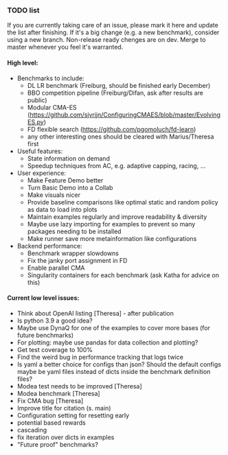 ### TODO list
If you are currently taking care of an issue, please mark it here and update the list after finishing.
If it's a big change (e.g. a new benchmark), consider using a new branch.
Non-release ready chenges are on dev. Merge to master whenever you feel it's warranted.

#### High level:
* Benchmarks to include:
  - DL LR benchmark (Freiburg, should be finished early December)
  - BBO competition pipeline (Freiburg/Difan, ask after results are public)
  - Modular CMA-ES (https://github.com/sjvrijn/ConfiguringCMAES/blob/master/EvolvingES.py)
  - FD flexible search (https://github.com/pgomoluch/fd-learn)
  - any other interesting ones should be cleared with Marius/Theresa first
* Useful features:
  - State information on demand
  - Speedup techniques from AC, e.g. adaptive capping, racing, ...
* User experience:
  - Make Feature Demo better
  - Turn Basic Demo into a Collab
  - Make visuals nicer
  - Provide baseline comparisons like optimal static and random policy as data to load into plots
  - Maintain examples regularly and improve readability & diversity
  - Maybe use lazy importing for examples to prevent so many packages needing to be installed
  - Make runner save more metainformation like configurations
* Backend performance:
  - Benchmark wrapper slowdowns
  - Fix the janky port assignment in FD
  - Enable parallel CMA
  - Singularity containers for each benchmark (ask Katha for advice on this)

#### Current low level issues:
* Think about OpenAI listing [Theresa] - after publication
* Is python 3.9 a good idea?
* Maybe use DynaQ for one of the examples to cover more bases (for future benchmarks)
* For plotting: maybe use pandas for data collection and plotting?
* Get test coverage to 100%
* Find the weird bug in performance tracking that logs twice
* Is yaml a better choice for configs than json? Should the default configs maybe be yaml files instead of dicts inside the benchmark definition files?
* Modea test needs to be improved [Theresa]
* Modea benchmark [Theresa]
* Fix CMA bug [Theresa]
* Improve title for citation (s. main)
* Configuration setting for resetting early
* potential based rewards
* cascading
* fix iteration over dicts in examples
* "Future proof" benchmarks?
